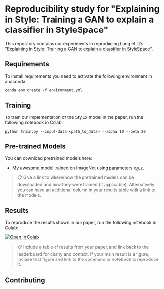 # Reproducibility study for "Explaining in Style: Training a GAN to explain a classifier in StyleSpace"

This repository contains our experiments in reproducing Lang et.al's ["Explaining in Style: Training a GAN to explain a classifier in StyleSpace"](https://arxiv.org/abs/2104.13369).

## Requirements

To install requirements you need to activate the following environment in anaconda:

```setup
conda env create -f environment.yml
```

## Training

To train our implementation of the StylEx model in the paper, run the following notebook in Colab:

```train
python train.py --input-data <path_to_data> --alpha 10 --beta 20
```

## Pre-trained Models

You can download pretrained models here:

- [My awesome model](https://drive.google.com/mymodel.pth) trained on ImageNet using parameters x,y,z. 

>📋  Give a link to where/how the pretrained models can be downloaded and how they were trained (if applicable).  Alternatively you can have an additional column in your results table with a link to the models.

## Results

To reproduce the results shown in our paper, run the following notebook in Colab:

[![Open In Colab](https://colab.research.google.com/assets/colab-badge.svg)](https://colab.research.google.com/github/googlecolab/colabtools/blob/master/notebooks/colab-github-demo.ipynb)


>📋  Include a table of results from your paper, and link back to the leaderboard for clarity and context. If your main result is a figure, include that figure and link to the command or notebook to reproduce it. 


## Contributing

